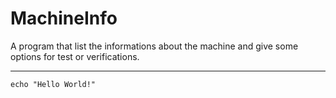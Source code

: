 # MachineInfo

A program that list the informations about the machine and give some options for test or verifications.

<hr>

```shell
echo "Hello World!"
